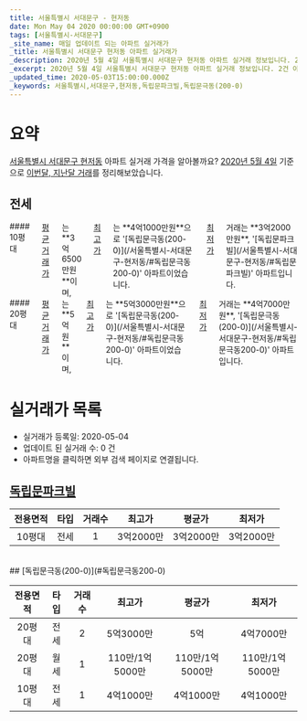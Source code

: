 ```yaml
---
title: 서울특별시 서대문구 - 현저동
date: Mon May 04 2020 00:00:00 GMT+0900
tags: [서울특별시-서대문구]
_site_name: 매일 업데이트 되는 아파트 실거래가
_title: 서울특별시 서대문구 현저동 아파트 실거래가
_description: 2020년 5월 4일 서울특별시 서대문구 현저동 아파트 실거래 정보입니다. 2건 아파트 정보가 있습니다.
_excerpt: 2020년 5월 4일 서울특별시 서대문구 현저동 아파트 실거래 정보입니다. 2건 아파트 정보가 있습니다.
_updated_time: 2020-05-03T15:00:00.000Z
_keywords: 서울특별시,서대문구,현저동,독립문파크빌,독립문극동(200-0)
---
```





# 요약
<ins>서울특별시 서대문구 현저동</ins> 아파트 실거래 가격을 알아볼까요? <ins>2020년 5월 4일</ins> 기준으로 <ins>이번달, 지난달 거래</ins>를 정리해보았습니다.

## 전세
<div class="container">
<div class="six columns" markdown="1">
#### 10평대
<ins>평균 거래가</ins>는 **3억6500만원**이며, <ins>최고가</ins>는 **4억1000만원**으로 '[독립문극동(200-0)](/서울특별시-서대문구-현저동/#독립문극동200-0)' 아파트이었습니다. <ins>최저가</ins> 거래는 **3억2000만원**, '[독립문파크빌](/서울특별시-서대문구-현저동/#독립문파크빌)' 아파트입니다.
</div>
<div class="six columns" markdown="1">
#### 20평대
<ins>평균 거래가</ins>는 **5억원**이며, <ins>최고가</ins>는 **5억3000만원**으로 '[독립문극동(200-0)](/서울특별시-서대문구-현저동/#독립문극동200-0)' 아파트이었습니다. <ins>최저가</ins> 거래는 **4억7000만원**, '[독립문극동(200-0)](/서울특별시-서대문구-현저동/#독립문극동200-0)' 아파트입니다.
</div>
</div>



# 실거래가 목록
- 실거래가 등록일: 2020-05-04
- 업데이트 된 실거래 수: 0 건
- 아파트명을 클릭하면 외부 검색 페이지로 연결됩니다.

## [독립문파크빌](#독립문파크빌)

|전용면적|타입|거래수|최고가|평균가|최저가|
|:---:|:---:|:---:|:---:|:---:|:---:|
|10평대|<span class="deal-type-2">전세</span>|1|3억2000만|3억2000만|3억2000만|

<br/>
## [독립문극동(200-0)](#독립문극동200-0)

|전용면적|타입|거래수|최고가|평균가|최저가|
|:---:|:---:|:---:|:---:|:---:|:---:|
|20평대|<span class="deal-type-2">전세</span>|2|5억3000만|5억|4억7000만|
|20평대|<span class="deal-type-3">월세</span>|1|110만/1억5000만|110만/1억5000만|110만/1억5000만|
|10평대|<span class="deal-type-2">전세</span>|1|4억1000만|4억1000만|4억1000만|

<br/>



